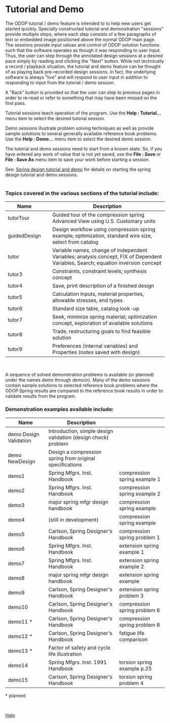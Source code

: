 # Tutorial and Demo

The ODOP tutorial / demo feature is intended to to help new users 
get started quickly.
Specially constructed tutorial and demonstration "sessions" provide multiple steps, 
where each step consists of a few paragraphs of text or embedded image positioned
above the normal ODOP main page.
The sessions provide input values and control of ODOP solution functions 
such that the software operates as though it was responding to user input.
Thus, the user can step through the annotated design sessions at a desired pace 
simply by reading and clicking the "Next" button.
While not technically a record / playback situation, the tutorial and demo
feature can be thought of as playing back pre-recorded design sessions.
In fact, the underlying software is always "live" and will respond to user input
in addition to responding to input from the tutorial / demo session.

A "Back" button is provided so that the user can step to previous pages in order 
to re-read or refer to something that may have been missed on the first pass.

Tutorial sessions teach operation of the program.
Use the <b>Help : Tutorial...</b> menu item to select the desired tutorial session.

Demo sessions illustrate problem solving techniques as well as provide
sample solutions to several generally available reference book problems.
Use the <b>Help : Demo...</b> menu item to select the desired demo session.

The tutorial and demo sessions need to start from a known state.
So, if you have entered any work of value that is not yet saved,
use the <b>File : Save</b> or <b>File : Save As</b>
menu item to save your work before starting a session.
 
See: 
[Spring design tutorial and demo](gettingStartedSpring.html)
for details on starting the spring design tutorial and demo sessions.   
 &nbsp; 
  
### Topics covered in the various sections of the tutorial include:   

Name | &nbsp; | Description  
--- | --- | ---  
tutorTour | &nbsp; | Guided tour of the compression spring Advanced View using U.S. Customary units  
guidedDesign |   | Design workflow using compression spring example; optimization, standard wire size, select from catalog  
tutor |   | Variable names, change of Independent Variables; analysis concept, FIX of Dependent Variables, Search; equation inversion concept  
tutor3 |   | Constraints, constraint levels; synthesis concept  
tutor4 |   | Save, print description of a finished design  
tutor5 |   | Calculation Inputs, material properties, allowable stresses, end types  
tutor6 |   | Standard size table, catalog look-up  
tutor7 |   | Seek, minimize spring material; optimization concept, exploration of available solutions  
tutor8 |   | Trade, restructuring goals to find feasible solution  
tutor9 |   | Preferences (internal variables) and Properties (notes saved with design)  

 &nbsp; 

 A sequence of solved demonstration problems is available (or planned) 
 under the names demo through demo(n). 
 Many of the demo sessions contain sample solutions to selected 
 reference book problems where the ODOP:Spring results are compared to 
 the reference book results in order to validate results from the program.  
 
### Demonstration examples available include:   

Name | Description | &nbsp;  
--- | --- | ---  
demo Design Validation | Introduction, simple design validation (design check) problem |    
demo NewDesign | Design a compression spring from original specifications |  
demo1 | Spring Mfgrs. Inst. Handbook | compression spring example&nbsp;1    
demo2 | Spring Mfgrs. Inst. Handbook | compression spring example&nbsp;2  
demo3 | major spring mfgr design handbook | compression spring example  
demo4 | {still in development} | compression spring example   
demo5 | Carlson, Spring Designer's Handbook | compression spring problem&nbsp;1  
demo6 | Spring Mfgrs. Inst. Handbook | extension spring example&nbsp;1  
demo7 | Spring Mfgrs. Inst. Handbook | extension   spring example&nbsp;2  
demo8 | major spring mfgr design handbook | extension spring example  
demo9 | Carlson, Spring Designer's Handbook | extension spring problem&nbsp;3  
demo10 | Carlson, Spring Designer's Handbook | compression spring problem&nbsp;6  
demo11 * | Carlson, Spring Designer's Handbook | compression spring problem&nbsp;8  
demo12 * | Carlson, Spring Designer's Handbook | fatigue life comparison  
demo13 * | Factor of safety and cycle life illustration | &nbsp;   
demo14 | Spring Mfgrs. Inst. 1991 Handbook | torsion spring example p.25  
demo15 | Carlson, Spring Designer's Handbook | torsion spring problem&nbsp;4 

 \* planned  
 
 &nbsp;
 
 [Help](/docs/Help)
 